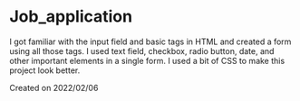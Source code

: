 # Job_application

I got familiar with the input field and basic tags in HTML and created a form using all those tags.
I used text field, checkbox, radio button, date, and other important elements in a single form.
I used a bit of CSS to make this project look better.

Created on 2022/02/06
